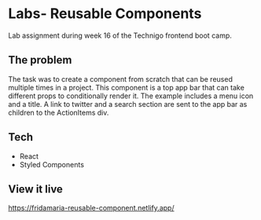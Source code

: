 # Labs- Reusable Components

Lab assignment during week 16 of the Technigo frontend boot camp.

## The problem

The task was to create a component from scratch that can be reused multiple times in a project. This component is a top app bar that can take different props to conditionally render it. The example includes a menu icon and a title. A link to twitter and a search section are sent to the app bar as children to the ActionItems div.

## Tech

* React
* Styled Components

## View it live

https://fridamaria-reusable-component.netlify.app/